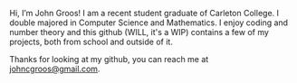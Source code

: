 Hi, I’m John Groos!
I am a recent student graduate of Carleton College.
I double majored in Computer Science and Mathematics.
I enjoy coding and number theory and this github (WILL, it's a WIP) contains a few of
my projects, both from school and outside of it.

Thanks for looking at my github,
you can reach me at johncgroos@gmail.com.
